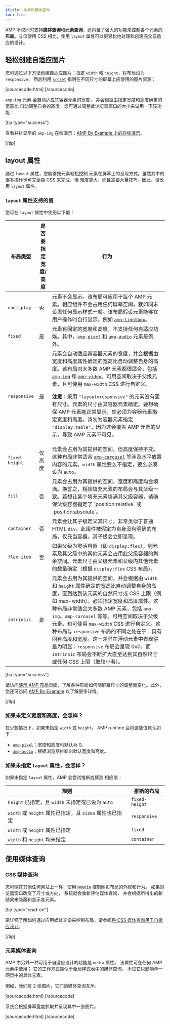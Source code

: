 ```yaml
---
$title: 布局和媒体查询
toc: true
---
```




AMP 不仅同时支持**媒体查询**和**元素查询**，还内置了强大的功能来控制各个元素的**布局**。与仅使用 CSS 相比，使用 `layout` 属性可以更轻松地处理和创建完全自适应的设计。

## 轻松创建自适应图片

您可通过以下方法创建自适应图片：指定 `width` 和 `height`，将布局设为 `responsive`，
然后利用 [`srcset`](/zh_cn/docs/design/responsive/art_direction.html)
指明在不同尺寸的屏幕上应使用的图片资源：

[sourcecode:html]
<amp-img
    src="/img/narrow.jpg"
    srcset="/img/wide.jpg 640w,
           /img/narrow.jpg 320w"
    width="1698"
    height="2911"
    layout="responsive"
    alt="an image">
</amp-img>
[/sourcecode]

`amp-img` 元素
会自动适应其容器元素的宽度，
并会根据由指定宽度和高度确定的宽高比
自动调整自身的高度。您可通过调整此浏览器窗口的大小来试用一下该功能：

<amp-img src="/static/img/background.jpg" width="1920" height="1080" layout="responsive"></amp-img>

[tip type="success"]

查看并排显示的 `amp-img` 在线演示：[AMP By Example 上的在线演示](https://ampbyexample.com/components/amp-img/)。

[/tip]

## layout 属性

通过 `layout` 属性，您能够按元素轻松控制
元素在屏幕上的呈现方式。虽然其中的很多操作也可完全靠 CSS 来完成，但
难度更大，而且需要大量技巧。因此，请改用 `layout` 属性。

### `layout` 属性支持的值

您可在 `layout` 属性中使用以下值：

<table>
  <thead>
    <tr>
      <th data-th="Layout type" class="col-thirty">布局类型</th>
      <th data-th="Width/height required" class="col-twenty">是否要指定<br>宽度/高度</th>
      <th data-th="Behavior">行为</th>
    </tr>
  </thead>
  <tbody>
    <tr>
      <td data-th="Layout type"><code>nodisplay</code></td>
      <td data-th="Description">否</td>
      <td data-th="Behavior">元素不会显示。该布局可应用于每个 AMP 元素。相应组件不会占用任何屏幕空间，就如同未设置任何显示样式一般。该布局假设元素能够在用户操作时自行显示。例如 <a href="/zh_cn/docs/reference/components/amp-lightbox.html"><code>amp-lightbox</code></a>。</td>
    </tr>
    <tr>
      <td data-th="Layout type"><code>fixed</code></td>
      <td data-th="Description">是</td>
      <td data-th="Behavior">元素有固定的宽度和高度，不支持任何自适应功能。其中，<a href="/zh_cn/docs/reference/components/amp-pixel.html"><code>amp-pixel</code></a> 和 <a href="/zh_cn/docs/reference/components/amp-audio.html"><code>amp-audio</code></a> 元素是例外。</td>
    </tr>
    <tr>
      <td data-th="Layout type"><code>responsive</code></td>
      <td data-th="Description">是</td>
      <td data-th="Behavior">元素会自动适应其容器元素的宽度，并会根据由宽度和高度属性确定的宽高比自动调整自身的高度。该布局对大多数 AMP 元素都很适合，包括 <a href="/zh_cn/docs/reference/components/amp-img.html"><code>amp-img</code></a> 和 <a href="/zh_cn/docs/reference/components/amp-video.html"><code>amp-video</code></a>。可用空间取决于父级元素，且可使用 <code>max-width</code> CSS 进行自定义。<p><strong>注意</strong>：采用 <code>"layout=responsive"</code> 的元素没有固有尺寸。元素的尺寸由其容器元素确定。要想确保 AMP 元素能正常显示，您必须为容器元素指定宽度和高度。请勿为容器元素指定 <code>"display:table"</code>，因为这会覆盖 AMP 元素的显示，导致 AMP 元素不可见。</p></td>
    </tr>
    <tr>
      <td data-th="Layout type"><code>fixed-height</code></td>
      <td data-th="Description">仅高度</td>
      <td data-th="Behavior">元素会占用为其提供的空间，但高度保持不变。这种布局非常适合 <a href="/zh_cn/docs/reference/components/amp-carousel.html"><code>amp-carousel</code></a> 等涉及水平放置内容的元素。<code>width</code> 属性要么不指定，要么必须设为 <code>auto</code>。</td>
    </tr>
    <tr>
      <td data-th="Layout type"><code>fill</code></td>
      <td data-th="Description">否</td>
      <td data-th="Behavior">元素会占用为其提供的空间，宽度和高度均会填满。换言之，相应填充元素的布局会与其父级一致。若想让某个填充元素填满其父级容器，请确保父级容器指定了 `position:relative` 或 `position:absolute`。</td>
    </tr>
    <tr>
      <td data-th="Layout type"><code>container</code></td>
      <td data-th="Description">否</td>
      <td data-th="Behavior">元素会让其子级定义其尺寸，非常类似于普通 HTML <code>div</code>。此组件被假定为自身没有明确的布局，仅充当容器。其子级会立即呈现。</td>
    </tr>
    <tr>
      <td data-th="Layout type"><code>flex-item</code></td>
      <td data-th="Description">否</td>
      <td data-th="Behavior">如果父级为灵活容器（即 <code>display:flex</code>），则元素及其父级中的其他元素会占用此父级容器的剩余空间。元素尺寸由父级元素和父级内其他元素的数量确定（根据 <code>display:flex</code> CSS 布局）。</td>
    </tr>
    <tr>
      <td data-th="Layout type"><code>intrinsic</code></td>
      <td data-th="Description">是</td>
      <td data-th="Behavior">元素会占用为其提供的空间，并会根据由 <code>width</code> 和 <code>height</code> 属性确定的宽高比自动调整自身的高度，<em></em>直到达到该元素的自然尺寸或 CSS 上限（例如 max-width）。必须指定宽度和高度属性。这种布局非常适合大多数 AMP 元素，包括 <code>amp-img</code>、<code>amp-carousel</code> 等等。可用空间取决于父级元素，也可使用 <code>max-width</code> CSS 进行自定义。这种布局与 <code>responsive</code> 布局的不同之处在于：具有固有高度和宽度。这一差异在浮动元素中表现得最为明显：<code>responsive</code> 布局会呈现 0x0，而 <code>intrinsic</code> 布局会不断扩大直至达到其自然尺寸或任何 CSS 上限（取较小者）。</td>
    </tr>
  </tbody>
</table>

[tip type="success"]

请访问[演示 AMP 布局](/zh_cn/docs/design/amp-html-layout/layouts_demonstrated.html)页面，了解各种布局如何随屏幕尺寸的调整而变化。此外，您还可访问 [AMP By Example](https://ampbyexample.com/advanced/layout_system/) 以了解更多详情。

[/tip]


### 如果未定义宽度和高度，会怎样？

在少数情况下，如果未指定 `width` 或 `height`，
AMP runtime 会将这些值默认如下：

* [`amp-pixel`](/zh_cn/docs/reference/components/amp-pixel.html)：宽度和高度均默认为 0。
* [`amp-audio`](/zh_cn/docs/reference/components/amp-audio.html)：根据浏览器推断出默认宽度和高度。

### 如果未指定 <code>layout</code> 属性，会怎样？

如果未指定 <code>layout</code> 属性，AMP 会尝试推断或猜测
相应值：

<table>
  <thead>
    <tr>
      <th data-th="Rule">规则</th>
      <th data-th="Inferred layout" class="col-thirty">推断的布局</th>
    </tr>
  </thead>
  <tbody>
    <tr>
      <td data-th="Rule"><code>height</code> 已指定，且 <code>width</code> 未指定或已设为 <code>auto</code></td>
      <td data-th="Inferred layout"><code>fixed-height</code></td>
    </tr>
    <tr>
      <td data-th="Rule"><code>width</code> 或 <code>height</code> 属性已指定，且 <code>sizes</code> 属性也已指定</td>
      <td data-th="Inferred layout"><code>responsive</code></td>
    </tr>
    <tr>
      <td data-th="Rule"><code>width</code> 或 <code>height</code> 属性已指定</td>
      <td data-th="Inferred layout"><code>fixed</code></td>
    </tr>
    <tr>
      <td data-th="Rule"><code>width</code> 和 <code>height</code> 均未指定</td>
      <td data-th="Inferred layout"><code>container</code></td>
    </tr>
  </tbody>
</table>

## 使用媒体查询

### CSS 媒体查询

您可像在其他任何网站上一样，使用 [`@media`](https://developer.mozilla.org/zh-CN/docs/Web/CSS/@media)
控制网页布局的外观和行为。
如果浏览器窗口改变了尺寸或方向，
系统就会重新评估媒体查询，
并会根据所得出的新结果来隐藏和显示各元素。

[tip type="read-on"]

要详细了解如何通过应用媒体查询来控制布局，请参阅[将 CSS 媒体查询用于自适应设计](https://developers.google.com/web/fundamentals/design-and-ui/responsive/fundamentals/use-media-queries?hl=zh-CN)。

[/tip]

### 元素媒体查询

AMP 中另外一种可用于自适应设计的功能是 `media` 属性。
该属性可在任何 AMP 元素中使用；
它的工作方式类似于全局样式表中的媒体查询，
不过它只影响单一网页中的具体元素。

例如，我们有 2 张图片，它们的媒体查询互斥。

[sourcecode:html]
<amp-img
    media="(min-width: 650px)"
    src="wide.jpg"
    width=466
    height=355
    layout="responsive">
</amp-img>
[/sourcecode]

系统会根据屏幕宽度抓取并呈现其中一张图片。

[sourcecode:html]
<amp-img
    media="(max-width: 649px)"
    src="narrow.jpg"
    width=527
    height=193
    layout="responsive">
</amp-img>
[/sourcecode]
 
